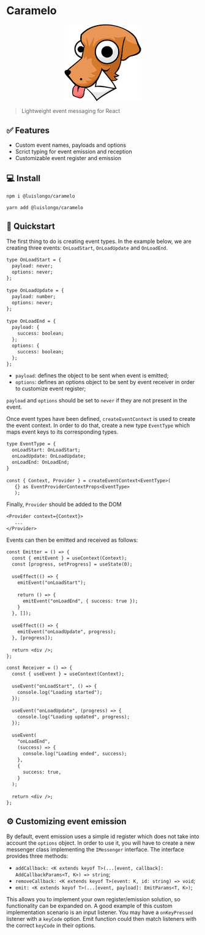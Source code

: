 # Caramelo

<P align="center">
  <img src="./caramelo.png" alt="Exemplo imagem" width="200">
</p>

> Lightweight event messaging for React

## ✅ Features

- Custom event names, payloads and options
- Scrict typing for event emission and reception
- Customizable event register and emission

## 💻 Install

```
npm i @luislongo/caramelo
```

```
yarn add @luislongo/caramelo
```

## 🚀 Quickstart

The first thing to do is creating event types. In the example below, we are creating three events: `OnLoadStart`, `OnLoadUpdate` and `OnLoadEnd`.

```
type OnLoadStart = {
  payload: never;
  options: never;
};

type OnLoadUpdate = {
  payload: number;
  options: never;
};

type OnLoadEnd = {
  payload: {
    success: boolean;
  };
  options: {
    success: boolean;
  };
};
```

- `payload`: defines the object to be sent when event is emitted;
- `options`: defines an options object to be sent by event receiver in order to customize event register;

`payload` and `options` should be set to `never` if they are not present in the event.

Once event types have been defined, `createEventContext` is used to create the event context. In order to do that, create a new type `EventType` which maps event keys to its corresponding types.

```
type EventType = {
  onLoadStart: OnLoadStart;
  onLoadUpdate: OnLoadUpdate;
  onLoadEnd: OnLoadEnd;
}

const { Context, Provider } = createEventContext<EventType>(
   {} as EventProviderContextProps<EventType>
   );

```

Finally, `Provider` should be added to the DOM

```
<Provider context={Context}>
   ...
</Provider>
```

Events can then be emitted and received as follows:

```
const Emitter = () => {
  const { emitEvent } = useContext(Context);
  const [progress, setProgress] = useState(0);

  useEffect(() => {
    emitEvent("onLoadStart");

    return () => {
      emitEvent("onLoadEnd", { success: true });
    }
  }, []);

  useEffect(() => {
    emitEvent("onLoadUpdate", progress);
  }, [progress]);

  return <div />;
};
```

```
const Receiver = () => {
  const { useEvent } = useContext(Context);

  useEvent("onLoadStart", () => {
    console.log("Loading started");
  });

  useEvent("onLoadUpdate", (progress) => {
    console.log("Loading updated", progress);
  });

  useEvent(
    "onLoadEnd",
    (success) => {
      console.log("Loading ended", success);
    },
    {
      success: true,
    }
  );

  return <div />;
};
```

## ⚙️ Customizing event emission

By default, event emission uses a simple id register which does not take into account the `options` object. In order to use it, you will have to create a new messenger class implementing
the `IMessenger` interface. The interface provides three methods:

- `addCallback: <K extends keyof T>(...[event, callback]: AddCallbackParams<T, K>) => string`;
- `removeCallback: <K extends keyof T>(event: K, id: string) => void`;
- `emit: <K extends keyof T>(...[event, payload]: EmitParams<T, K>)`;

This allows you to implement your own register/emission solution, so functionality can be expanded on. A good example of this custom implementation scenario is an input listener. You may have a `onKeyPressed` listener with a `keyCode` option. Emit function could then match listeners with the correct `keyCode` in their options.
